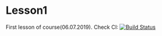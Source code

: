 # Lesson1
First lesson of course(06.07.2019).
Check CI:
[![Build Status](https://travis-ci.org/SzymonGajewski/Lesson1.svg?branch=master)](https://travis-ci.org/SzymonGajewski/Lesson1)
